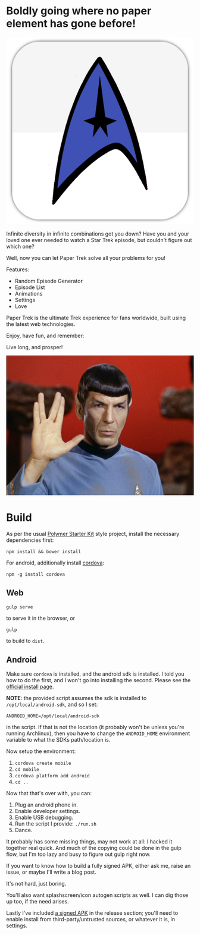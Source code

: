 # Boldly going where no paper element has gone before!

![star trek badge](.content/promo-512x512.png)

Infinite diversity in infinite combinations got you down?  Have you and your loved one ever needed to watch a Star Trek episode, but couldn't figure out which one?

Well, now you can let Paper Trek solve all your problems for you!

Features:

* Random Episode Generator
* Episode List
* Animations
* Settings
* Love

Paper Trek is the ultimate Trek experience for fans worldwide, built using the latest web technologies.

Enjoy, have fun, and remember:

Live long, and prosper!

![Spock omg lurv you](.content/Spock_performing_Vulcan_salute.jpg)

# Build

As per the usual [Polymer Starter Kit](https://developers.google.com/web/tools/polymer-starter-kit/index?hl=en) style project, install the necessary dependencies first:

```
npm install && bower install
```

For android, additionally install [cordova](https://cordova.apache.org/):

```
npm -g install cordova
```

## Web

```
gulp serve
```

to serve it in the browser, or

```
gulp
```

to build to `dist`.

## Android

Make sure `cordova` is installed, and the android sdk is installed.  I told you how to do the first, and I won't go into installing the second.  Please see the [official install page](https://developer.android.com/sdk/index.html).

**NOTE**: the provided script assumes the sdk is installed to `/opt/local/android-sdk`, and so I set:

```
ANDROID_HOME=/opt/local/android-sdk
```

in the script.  If that is not the location (it probably won't be unless you're running Archlinux), then you have to change the `ANDROID_HOME` environment variable to what the SDKs path/location is.

Now setup the environment:

1. `cordova create mobile`
2. `cd mobile`
3. `cordova platform add android`
4. `cd ..`

Now that that's over with, you can:

1. Plug an android phone in.
2. Enable developer settings.
3. Enable USB debugging.
4. Run the script I provide: `./run.sh`
5. Dance.

It probably has some missing things, may not work at all: I hacked it together real quick.  And much of the copying could be done in the gulp flow, but I'm too lazy and busy to figure out gulp right now.

If you want to know how to build a fully signed APK, either ask me, raise an issue, or maybe I'll write a blog post.

It's not hard, just boring.

You'll also want splashscreen/icon autogen scripts as well.  I can dig those up too, if the need arises.

Lastly I've included [a signed APK](https://github.com/m4b/paper-trek/releases/download/v1.0.1/paper-trek-v1.0.1.apk) in the release section; you'll need to enable install from third-party/untrusted sources, or whatever it is, in settings.
